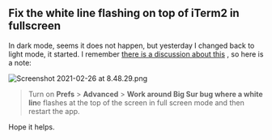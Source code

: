 ## Fix the white line flashing on top of iTerm2 in fullscreen

In dark mode, seems it does not happen, but yesterday I changed back to light mode, it started. I remember  [there is a discussion about this](https://gitlab.com/gnachman/iterm2/-/issues/9199) , so here is a note:


![Screenshot 2021-02-26 at 8.48.29.png](https://cdn.hashnode.com/res/hashnode/image/upload/v1614322498142/8go-lxXLj.png)

>  Turn on **Prefs** > **Advanced** > **Work around Big Sur bug where a white lin**e flashes at the top of the screen in full screen mode and then restart the app.

Hope it helps.